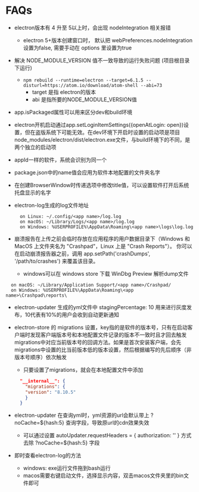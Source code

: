 # FAQs

- electron版本有 4 升至 5以上时，会出现 nodeIntegration 相关报错
  - electron 5+版本创建窗口时， 默认把 webPreferences.nodeIntegration 设置为false, 需要手动在 options 里设置为true
- 解决 NODE_MODULE_VERSION 值不一致导致的运行失败问题 (项目根目录下运行)
  - `npm rebuild --runtime=electron --target=6.1.5 --disturl=https://atom.io/download/atom-shell --abi=73`
    - target 是指 electron的版本
    - abi 是指所要的NODE_MODULE_VERSION值
- app.isPackaged属性可以用来区分dev和build环境
- electron开机启动通过app.setLoginItemSettings({openAtLogin: open})设置，但在盗版系统下可能无效。在dev环境下开启时设置的启动项是项目node_modules/electron/dist/electron.exe文件，与build环境下的不同，是两个独立的启动项
- appId一样的软件，系统会识别为同一个
- package.json中的name值会应用为软件本地配置的文件夹名字
- 在创建BrowserWindow时传递选项中修改title值，可以设置软件打开后系统托盘显示的名字
- electron-log生成的log文件地址

  ```text
    on Linux: ~/.config/<app name>/log.log
    on macOS: ~/Library/Logs/<app name>/log.log
    on Windows: %USERPROFILE%\AppData\Roaming\<app name>\logs\log.log
  ```

- 崩溃报告在上传之前会临时存放在应用程序的用户数据目录下（Windows 和 MacOS 上文件夹名为 "Crashpad"，Linux 上是 "Crash Reports"）。 你可以在启动崩溃报告器之前，调用 app.setPath('crashDumps', '/path/to/crashes') 来覆盖该目录。
  - windows可以在 windows store 下载 WinDbg Preview 解析dump文件

```text
  on macOS: ~/Library/Application Support/<app name>/Crashpad/
  on Windows: %USERPROFILE%\AppData\Roaming\<app name>\Crashpad\reports\
```

- electron-updater 生成的yml文件中 stagingPercentage: 10 用来进行灰度发布，10代表有10%的用户会收到自动更新通知
- electron-store 的 migrations 设置，key指的是软件的版本号，只有在启动客户端时发现客户端版本号和本地配置文件记录的版本不一致时且才回去触发migrations中对应当前版本号的回调方法。如果是首次安装客户端，会先migrations中设置的比当前版本低的版本设置，然后根据编写的先后顺序（非版本号顺序）依次触发
  - 只要设置了migrations，就会在本地配置文件中添加
  
  ```json
    "__internal__": {
      "migrations": {
      "version": "8.10.5"
      }
    }
  ```
<!-- TODO 待续 -->

- electron-updater 在查询yml时，yml资源的url会默认带上 ?noCache=${hash:5} 查询字段，导致原url的cdn效果失效
  - 可以通过设置 autoUpdater.requestHeaders = { authorization: '' } 方式去除 ?noCache=${hash:5} 字段

- 即时查看electron-log的方法
  - windows: exe运行文件拖到bash运行
  - macos需要右键启动文件，选择显示内容，双击macos文件夹里的bin文件即可
